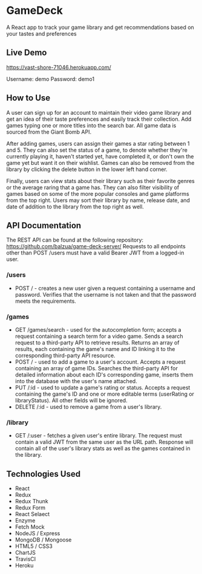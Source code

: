 # GameDeck
A React app to track your game library and get recommendations based on your tastes and preferences

## Live Demo
https://vast-shore-71046.herokuapp.com/

Username: demo
Password: demo1

## How to Use
A user can sign up for an account to maintain their video game library and get an idea of their taste preferences and easily track their collection. Add games typing one or more titles into the search bar. All game data is sourced from the Giant Bomb API. 

After adding games, users can assign their games a star rating between 1 and 5. They can also set the status of a game, to denote whether they're currently playing it, haven't started yet, have completed it, or don't own the game yet but want it on their wishlist. Games can also be removed from the library by clicking the delete button in the lower left hand corner. 

Finally, users can view stats about their library such as their favorite genres or the average raring that a game has. They can also filter visibility of games based on some of the more popular consoles and game platforms from the top right. Users may sort their library by name, release date, and date of addition to the library from the top right as well.

## API Documentation
The REST API can be found at the following repository: https://github.com/balzua/game-deck-server/
Requests to all endpoints other than POST /users must have a valid Bearer JWT from a logged-in user.

### /users
- POST / - creates a new user given a request containing a username and password. Verifies that the username is not taken and that the password meets the requirements. 

### /games
- GET /games/search - used for the autocompletion form; accepts a request containing a search term for a video game. Sends a search request to a third-party API to retrieve results. Returns an array of results, each containing the game's name and ID linking it to the corresponding third-party API resource.
- POST / - used to add a game to a user's account. Accepts a request containing an array of game IDs. Searches the third-party API for detailed information about each ID's corresponding game, inserts them into the database with the user's name attached.
- PUT /:id - used to update a game's rating or status. Accepts a request containing the game's ID and one or more editable terms (userRating or libraryStatus). All other fields will be ignored.
- DELETE /:id - used to remove a game from a user's library.
### /library
- GET /:user - fetches a given user's entire library. The request must contain a valid JWT from the same user as the URL path. Response will contain all of the user's library stats as well as the games contained in the library.

## Technologies Used
- React
- Redux
- Redux Thunk
- Redux Form
- React Selaect
- Enzyme
- Fetch Mock
- NodeJS / Express
- MongoDB / Mongoose
- HTML5 / CSS3
- ChartJS
- TravisCI
- Heroku


